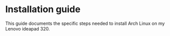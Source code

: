 # Installation guide
This guide documents the specific steps needed to install Arch Linux on my Lenovo ideapad 320.
